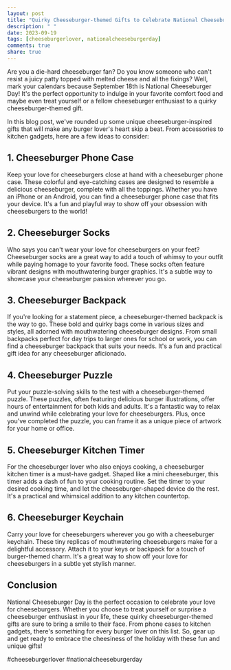 ```yaml
---
layout: post
title: "Quirky Cheeseburger-themed Gifts to Celebrate National Cheeseburger Day"
description: " "
date: 2023-09-19
tags: [cheeseburgerlover, nationalcheeseburgerday]
comments: true
share: true
---
```


Are you a die-hard cheeseburger fan? Do you know someone who can't resist a juicy patty topped with melted cheese and all the fixings? Well, mark your calendars because September 18th is National Cheeseburger Day! It's the perfect opportunity to indulge in your favorite comfort food and maybe even treat yourself or a fellow cheeseburger enthusiast to a quirky cheeseburger-themed gift. 

In this blog post, we've rounded up some unique cheeseburger-inspired gifts that will make any burger lover's heart skip a beat. From accessories to kitchen gadgets, here are a few ideas to consider:

## 1. Cheeseburger Phone Case

Keep your love for cheeseburgers close at hand with a cheeseburger phone case. These colorful and eye-catching cases are designed to resemble a delicious cheeseburger, complete with all the toppings. Whether you have an iPhone or an Android, you can find a cheeseburger phone case that fits your device. It's a fun and playful way to show off your obsession with cheeseburgers to the world!

## 2. Cheeseburger Socks

Who says you can't wear your love for cheeseburgers on your feet? Cheeseburger socks are a great way to add a touch of whimsy to your outfit while paying homage to your favorite food. These socks often feature vibrant designs with mouthwatering burger graphics. It's a subtle way to showcase your cheeseburger passion wherever you go.

## 3. Cheeseburger Backpack

If you're looking for a statement piece, a cheeseburger-themed backpack is the way to go. These bold and quirky bags come in various sizes and styles, all adorned with mouthwatering cheeseburger designs. From small backpacks perfect for day trips to larger ones for school or work, you can find a cheeseburger backpack that suits your needs. It's a fun and practical gift idea for any cheeseburger aficionado.

## 4. Cheeseburger Puzzle

Put your puzzle-solving skills to the test with a cheeseburger-themed puzzle. These puzzles, often featuring delicious burger illustrations, offer hours of entertainment for both kids and adults. It's a fantastic way to relax and unwind while celebrating your love for cheeseburgers. Plus, once you've completed the puzzle, you can frame it as a unique piece of artwork for your home or office.

## 5. Cheeseburger Kitchen Timer

For the cheeseburger lover who also enjoys cooking, a cheeseburger kitchen timer is a must-have gadget. Shaped like a mini cheeseburger, this timer adds a dash of fun to your cooking routine. Set the timer to your desired cooking time, and let the cheeseburger-shaped device do the rest. It's a practical and whimsical addition to any kitchen countertop.

## 6. Cheeseburger Keychain

Carry your love for cheeseburgers wherever you go with a cheeseburger keychain. These tiny replicas of mouthwatering cheeseburgers make for a delightful accessory. Attach it to your keys or backpack for a touch of burger-themed charm. It's a great way to show off your love for cheeseburgers in a subtle yet stylish manner.

## Conclusion

National Cheeseburger Day is the perfect occasion to celebrate your love for cheeseburgers. Whether you choose to treat yourself or surprise a cheeseburger enthusiast in your life, these quirky cheeseburger-themed gifts are sure to bring a smile to their face. From phone cases to kitchen gadgets, there's something for every burger lover on this list. So, gear up and get ready to embrace the cheesiness of the holiday with these fun and unique gifts!

#cheeseburgerlover #nationalcheeseburgerday